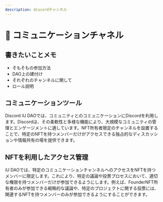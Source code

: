 ```yaml
---
description: discordチャンネル
---
```


# 👾 コミュニケーションチャネル

## 書きたいことメモ

* そもそもの参加方法
* DAO上の建付け
* それぞれのチャンネルに関して
* ロール説明



## コミュニケーションツール

&#x20;Discord iU DAOでは、コミュニティとのコミュニケーションにDiscordを利用します。Discordは、その柔軟性と多様な機能により、大規模なコミュニティの管理とエンゲージメントに適しています。NFT所有者限定のチャンネルを設置することで、特定のNFTを持つメンバーだけがアクセスできる独占的なディスカッションや情報共有の場を提供できます。

## &#x20;NFTを利用したアクセス管理

&#x20;iU DAOでは、特定のコミュニケーションチャンネルへのアクセスをNFTを持つメンバーに限定します。これにより、特定の議論や投票プロセスにおいて、適切な権限を持つメンバーだけが参加できるようにします。例えば、FounderNFT所有者のみが参加できる戦略的な議論や、特定のプロジェクトに関する投票には、関連するNFTを持つメンバーのみが参加できるようにすることができます。
